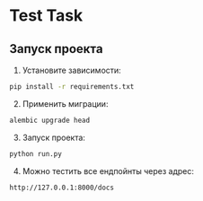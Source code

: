 # Test Task

## Запуск проекта

1. Установите зависимости:
```bash
pip install -r requirements.txt
```

2. Применить миграции:
```bash
alembic upgrade head
```

3. Запуск проекта:
```bash
python run.py
```

4. Можно тестить все ендпойнты через адрес:
```bash
http://127.0.0.1:8000/docs
```
